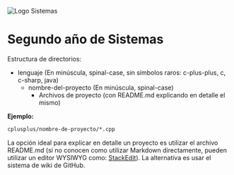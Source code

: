 ![Logo Sistemas](http://imgh.us/logo-sistemas.svg)

# Segundo año de Sistemas

Estructura de directorios:
- lenguaje (En minúscula, spinal-case, sin símbolos raros: c-plus-plus, c, c-sharp, java)
	- nombre-del-proyecto (En minúscula, spinal-case)
		- Archivos de proyecto (con README.md explicando en detalle el mismo)

**Ejemplo:**
````sh
cplusplus/nombre-de-proyecto/*.cpp
````
		
La opción ideal para explicar en detalle un proyecto es utilizar el archivo README.md (si no conocen como utilizar Markdown directamente, pueden utilizar un editor WYSIWYG como: [StackEdit](https://stackedit.io)). La alternativa es usar el sistema de wiki de GitHub.
